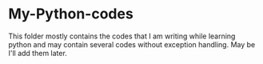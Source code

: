 # My-Python-codes
This folder mostly contains the codes that I am writing while learning python and may contain several codes without exception handling.
May be I'll add them later.
